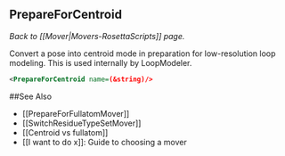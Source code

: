 ## PrepareForCentroid
*Back to [[Mover|Movers-RosettaScripts]] page.*

Convert a pose into centroid mode in preparation for low-resolution loop 
modeling.  This is used internally by LoopModeler.

```xml
<PrepareForCentroid name=(&string)/>
```

##See Also

* [[PrepareForFullatomMover]]
* [[SwitchResidueTypeSetMover]]
* [[Centroid vs fullatom]]
* [[I want to do x]]: Guide to choosing a mover